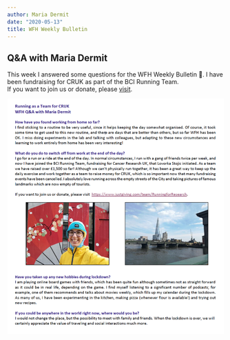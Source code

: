 ```yaml
---
author: Maria Dermit
date: "2020-05-13"
title: WFH Weekly Bulletin
---
```


## Q&A with Maria Dermit

This week I answered some questions for the WFH Weekly Bulletin :newspaper:. I have been fundraising for CRUK as part of the BCI Running Team.  
If you want to join us or donate, please [visit](https://www.justgiving.com/team/RunningforResearch).

![image](https://raw.githubusercontent.com/demar01/blog/master/static/img/WFH-QA-Maria-Dermit.png)
